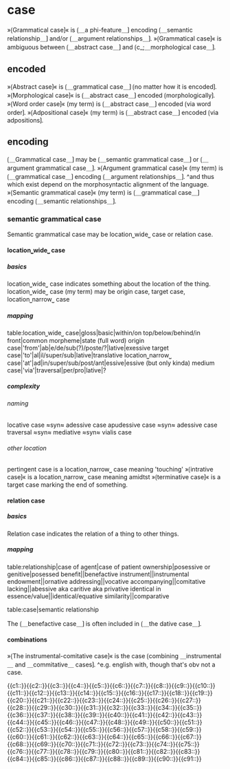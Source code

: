 # case

»⟮Grammatical case⟯« is ⟮＿a phi-feature＿⟯ encoding ⟮＿semantic relationship＿⟯ and/or ⟮＿argument relationships＿⟯.
»⟮Grammatical case⟯« is ambiguous between ⟮＿abstract case＿⟯ and ⟮c_;＿morphological case＿⟯.

## encoded

»⟮Abstract case⟯« is ⟮＿grammatical case＿⟯ ⟮no matter how it is encoded⟯.
»⟮Morphological case⟯« is ⟮＿abstract case＿⟯ encoded ⟮morphologically⟯.
»⟮Word order case⟯« (my term) is ⟮＿abstract case＿⟯ encoded ⟮via word order⟯.
»⟮Adpositional case⟯« (my term) is ⟮＿abstract case＿⟯ encoded ⟮via adpositions⟯.

## encoding

⟮＿Grammatical case＿⟯ may be ⟮＿semantic grammatical case＿⟯ or ⟮＿argument grammatical case＿⟯.
»⟮Argument grammatical case⟯« (my term) is ⟮＿grammatical case＿⟯ encoding ⟮＿argument relationships＿⟯.
^and thus which exist depend on the morphosyntactic alignment of the language.
»⟮Semantic grammatical case⟯« (my term) is ⟮＿grammatical case＿⟯ encoding ⟮＿semantic relationships＿⟯.

### semantic grammatical case

Semantic grammatical case may be location⎵wide⎵ case or relation case.

#### location⎵wide⎵ case

##### basics

location⎵wide⎵ case indicates something about the location of the thing.
location⎵wide⎵ case (my term) may be origin case, target case, location⎵narrow⎵ case

##### mapping

table:location⎵wide⎵ case|gloss|basic|within/on top/below/behind/in front|common morpheme|state (full word)
origin case|'from'|ab|e/de/sub(?)/poste/?|lative|exessive
target case|'to'|al|il/super/sub|lative|translative
location⎵narrow⎵ case|'at'|ad|in/super/sub/post/ant|essive|essive (but only kinda)
medium case|'via'|traversal|per/pro|lative|?

##### complexity

###### naming

locative case ≈syn≈ adessive case 
apudessive case ≈syn≈ adessive case 
traversal ≈syn≈ mediative ≈syn≈ vialis case

###### other location

pertingent case is a location⎵narrow⎵ case meaning 'touching'
»⟮intrative case⟯« is a location⎵narrow⎵ case meaning amidtst
»⟮terminative case⟯« is a target case marking the end of something.

#### relation case

##### basics

Relation case indicates the relation of a thing to other things.

##### mapping

table:relationship|case of agent|case of patient
ownership|posessive or genitive|posessed
benefit||benefactive
instrument||instrumental
endowment||ornative
addressing||vocative
accompanying||comitative
lacking||abessive aka caritive aka privative
identical in essence/value||identical/equative
similarity||comparative

table:case|semantic relationship

The ⟮＿benefactive case＿⟯ is often included in ⟮＿the dative case＿⟯.


#### combinations

»⟮The instrumental-comitative case⟯« is the case ⟮combining ＿instrumental＿ and ＿commitative＿ cases⟯.
^e.g. english with, though that's obv not a case.

<span class='cloze-dump'>{{c1::}}{{c2::}}{{c3::}}{{c4::}}{{c5::}}{{c6::}}{{c7::}}{{c8::}}{{c9::}}{{c10::}}{{c11::}}{{c12::}}{{c13::}}{{c14::}}{{c15::}}{{c16::}}{{c17::}}{{c18::}}{{c19::}}{{c20::}}{{c21::}}{{c22::}}{{c23::}}{{c24::}}{{c25::}}{{c26::}}{{c27::}}{{c28::}}{{c29::}}{{c30::}}{{c31::}}{{c32::}}{{c33::}}{{c34::}}{{c35::}}{{c36::}}{{c37::}}{{c38::}}{{c39::}}{{c40::}}{{c41::}}{{c42::}}{{c43::}}{{c44::}}{{c45::}}{{c46::}}{{c47::}}{{c48::}}{{c49::}}{{c50::}}{{c51::}}{{c52::}}{{c53::}}{{c54::}}{{c55::}}{{c56::}}{{c57::}}{{c58::}}{{c59::}}{{c60::}}{{c61::}}{{c62::}}{{c63::}}{{c64::}}{{c65::}}{{c66::}}{{c67::}}{{c68::}}{{c69::}}{{c70::}}{{c71::}}{{c72::}}{{c73::}}{{c74::}}{{c75::}}{{c76::}}{{c77::}}{{c78::}}{{c79::}}{{c80::}}{{c81::}}{{c82::}}{{c83::}}{{c84::}}{{c85::}}{{c86::}}{{c87::}}{{c88::}}{{c89::}}{{c90::}}{{c91::}}</span>